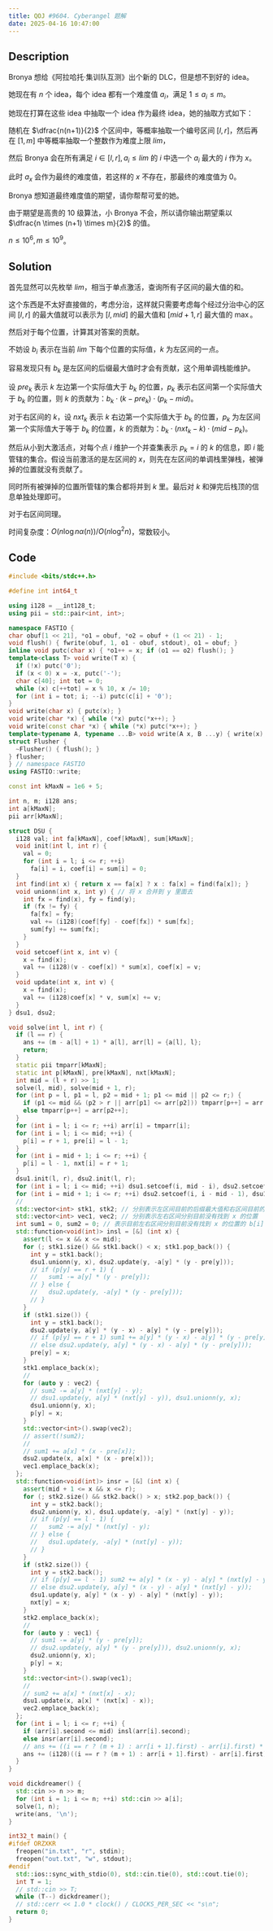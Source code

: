 ```yaml
---
title: QOJ #9604. Cyberangel 题解
date: 2025-04-16 10:47:00
---
```


## Description

Bronya 想给《阿拉哈托·集训队互测》出个新的 DLC，但是想不到好的 idea。

她现在有 $n$ 个 idea，每个 idea 都有一个难度值 $a_i$，满足 $1 \le a_i \le m$。

她现在打算在这些 idea 中抽取一个 idea 作为最终 idea，她的抽取方式如下：

随机在 $\dfrac{n(n+1)}{2}$ 个区间中，等概率抽取一个编号区间 $[l,r]$，然后再在 $[1,m]$ 中等概率抽取一个整数作为难度上限 $lim$，

然后 Bronya 会在所有满足 $i \in [l,r], a_i \le lim$ 的 $i$ 中选一个 $a_i$ 最大的 $i$ 作为 $x$。

此时 $a_x$ 会作为最终的难度值，若这样的 $x$ 不存在，那最终的难度值为 $0$。

Bronya 想知道最终难度值的期望，请你帮帮可爱的她。

由于期望是高贵的 $10$ 级算法，小 Bronya 不会，所以请你输出期望乘以 $\dfrac{n \times (n+1) \times m}{2}$ 的值。

$n\leq 10^6,m\leq 10^9$。

## Solution

首先显然可以先枚举 $lim$，相当于单点激活，查询所有子区间的最大值的和。

这个东西是不太好直接做的，考虑分治，这样就只需要考虑每个经过分治中心的区间 $[l,r]$ 的最大值就可以表示为 $[l,mid]$ 的最大值和 $[mid+1,r]$ 最大值的 $\max$。

然后对于每个位置，计算其对答案的贡献。

不妨设 $b_i$ 表示在当前 $lim$ 下每个位置的实际值，$k$ 为左区间的一点。

容易发现只有 $b_k$ 是左区间的后缀最大值时才会有贡献，这个用单调栈能维护。

设 $pre_k$ 表示 $k$ 左边第一个实际值大于 $b_k$ 的位置，$p_k$ 表示右区间第一个实际值大于 $b_k$ 的位置，则 $k$ 的贡献为：$b_k\cdot(k-pre_k)\cdot(p_k-mid)$。

对于右区间的 $k$，设 $nxt_k$ 表示 $k$ 右边第一个实际值大于 $b_k$ 的位置，$p_k$ 为左区间第一个实际值大于等于 $b_k$ 的位置，$k$ 的贡献为：$b_k\cdot(nxt_k-k)\cdot(mid-p_k)$。

然后从小到大激活点，对每个点 $i$ 维护一个并查集表示 $p_k=i$ 的 $k$ 的信息，即 $i$ 能管辖的集合。假设当前激活的是左区间的 $x$，则先在左区间的单调栈里弹栈，被弹掉的位置就没有贡献了。

同时所有被弹掉的位置所管辖的集合都将并到 $k$ 里。最后对 $k$ 和弹完后栈顶的信息单独处理即可。

对于右区间同理。

时间复杂度：$O(n\log n\alpha(n))/O(n\log^2n)$，常数较小。

## Code

```cpp
#include <bits/stdc++.h>

#define int int64_t

using i128 = __int128_t;
using pii = std::pair<int, int>;

namespace FASTIO {
char obuf[1 << 21], *o1 = obuf, *o2 = obuf + (1 << 21) - 1;
void flush() { fwrite(obuf, 1, o1 - obuf, stdout), o1 = obuf; }
inline void putc(char x) { *o1++ = x; if (o1 == o2) flush(); }
template<class T> void write(T x) {
  if (!x) putc('0');
  if (x < 0) x = -x, putc('-');
  char c[40]; int tot = 0;
  while (x) c[++tot] = x % 10, x /= 10;
  for (int i = tot; i; --i) putc(c[i] + '0');
}
void write(char x) { putc(x); }
void write(char *x) { while (*x) putc(*x++); }
void write(const char *x) { while (*x) putc(*x++); }
template<typename A, typename ...B> void write(A x, B ...y) { write(x), write(y...); }
struct Flusher {
  ~Flusher() { flush(); }
} flusher;
} // namespace FASTIO
using FASTIO::write;

const int kMaxN = 1e6 + 5;

int n, m; i128 ans;
int a[kMaxN];
pii arr[kMaxN];

struct DSU {
  i128 val; int fa[kMaxN], coef[kMaxN], sum[kMaxN];
  void init(int l, int r) {
    val = 0;
    for (int i = l; i <= r; ++i)
      fa[i] = i, coef[i] = sum[i] = 0;
  }
  int find(int x) { return x == fa[x] ? x : fa[x] = find(fa[x]); }
  void unionn(int x, int y) { // 将 x 合并到 y 里面去
    int fx = find(x), fy = find(y);
    if (fx != fy) {
      fa[fx] = fy;
      val += (i128)(coef[fy] - coef[fx]) * sum[fx];
      sum[fy] += sum[fx];
    }
  }
  void setcoef(int x, int v) {
    x = find(x);
    val += (i128)(v - coef[x]) * sum[x], coef[x] = v;
  }
  void update(int x, int v) {
    x = find(x);
    val += (i128)coef[x] * v, sum[x] += v;
  }
} dsu1, dsu2;

void solve(int l, int r) {
  if (l == r) {
    ans += (m - a[l] + 1) * a[l], arr[l] = {a[l], l};
    return;
  }
  static pii tmparr[kMaxN];
  static int p[kMaxN], pre[kMaxN], nxt[kMaxN];
  int mid = (l + r) >> 1;
  solve(l, mid), solve(mid + 1, r);
  for (int p = l, p1 = l, p2 = mid + 1; p1 <= mid || p2 <= r;) {
    if (p1 <= mid && (p2 > r || arr[p1] <= arr[p2])) tmparr[p++] = arr[p1++];
    else tmparr[p++] = arr[p2++];
  }
  for (int i = l; i <= r; ++i) arr[i] = tmparr[i];
  for (int i = l; i <= mid; ++i) {
    p[i] = r + 1, pre[i] = l - 1;
  }
  for (int i = mid + 1; i <= r; ++i) {
    p[i] = l - 1, nxt[i] = r + 1;
  }
  dsu1.init(l, r), dsu2.init(l, r);
  for (int i = l; i <= mid; ++i) dsu1.setcoef(i, mid - i), dsu2.setcoef(i, r - mid);
  for (int i = mid + 1; i <= r; ++i) dsu2.setcoef(i, i - mid - 1), dsu1.setcoef(i, mid - l + 1);
  //
  std::vector<int> stk1, stk2; // 分别表示左区间目前的后缀最大值和右区间目前的前缀最大值
  std::vector<int> vec1, vec2; // 分别表示左右区间分别目前没有找到 x 的位置
  int sum1 = 0, sum2 = 0; // 表示目前左右区间分别目前没有找到 x 的位置的 b[i] * ((i - pre[i]) / (nxt[i] - i)) 的贡献和
  std::function<void(int)> insl = [&] (int x) {
    assert(l <= x && x <= mid);
    for (; stk1.size() && stk1.back() < x; stk1.pop_back()) {
      int y = stk1.back();
      dsu1.unionn(y, x), dsu2.update(y, -a[y] * (y - pre[y]));
      // if (p[y] == r + 1) {
      //   sum1 -= a[y] * (y - pre[y]);
      // } else {
      //   dsu2.update(y, -a[y] * (y - pre[y]));
      // }
    }
    if (stk1.size()) {
      int y = stk1.back();
      dsu2.update(y, a[y] * (y - x) - a[y] * (y - pre[y]));
      // if (p[y] == r + 1) sum1 += a[y] * (y - x) - a[y] * (y - pre[y]);
      // else dsu2.update(y, a[y] * (y - x) - a[y] * (y - pre[y]));
      pre[y] = x;
    }
    stk1.emplace_back(x);
    //
    for (auto y : vec2) {
      // sum2 -= a[y] * (nxt[y] - y);
      // dsu1.update(y, a[y] * (nxt[y] - y)), dsu1.unionn(y, x);
      dsu1.unionn(y, x);
      p[y] = x;
    }
    std::vector<int>().swap(vec2);
    // assert(!sum2);
    //
    // sum1 += a[x] * (x - pre[x]);
    dsu2.update(x, a[x] * (x - pre[x]));
    vec1.emplace_back(x);
  };
  std::function<void(int)> insr = [&] (int x) {
    assert(mid + 1 <= x && x <= r);
    for (; stk2.size() && stk2.back() > x; stk2.pop_back()) {
      int y = stk2.back();
      dsu2.unionn(y, x), dsu1.update(y, -a[y] * (nxt[y] - y));
      // if (p[y] == l - 1) {
      //   sum2 -= a[y] * (nxt[y] - y);
      // } else {
      //   dsu1.update(y, -a[y] * (nxt[y] - y));
      // }
    }
    if (stk2.size()) {
      int y = stk2.back();
      // if (p[y] == l - 1) sum2 += a[y] * (x - y) - a[y] * (nxt[y] - y);
      // else dsu2.update(y, a[y] * (x - y) - a[y] * (nxt[y] - y));
      dsu1.update(y, a[y] * (x - y) - a[y] * (nxt[y] - y));
      nxt[y] = x;
    }
    stk2.emplace_back(x);
    //
    for (auto y : vec1) {
      // sum1 -= a[y] * (y - pre[y]);
      // dsu2.update(y, a[y] * (y - pre[y])), dsu2.unionn(y, x);
      dsu2.unionn(y, x);
      p[y] = x;
    }
    std::vector<int>().swap(vec1);
    //
    // sum2 += a[x] * (nxt[x] - x);
    dsu1.update(x, a[x] * (nxt[x] - x));
    vec2.emplace_back(x);
  };
  for (int i = l; i <= r; ++i) {
    if (arr[i].second <= mid) insl(arr[i].second);
    else insr(arr[i].second);
    // ans += ((i == r ? (m + 1) : arr[i + 1].first) - arr[i].first) * (dsu1.val + dsu2.val + sum1 * (r - mid) + sum2 * (mid - l + 1));
    ans += (i128)((i == r ? (m + 1) : arr[i + 1].first) - arr[i].first) * (dsu1.val + dsu2.val);
  }
}

void dickdreamer() {
  std::cin >> n >> m;
  for (int i = 1; i <= n; ++i) std::cin >> a[i];
  solve(1, n);
  write(ans, '\n');
}

int32_t main() {
#ifdef ORZXKR
  freopen("in.txt", "r", stdin);
  freopen("out.txt", "w", stdout);
#endif
  std::ios::sync_with_stdio(0), std::cin.tie(0), std::cout.tie(0);
  int T = 1;
  // std::cin >> T;
  while (T--) dickdreamer();
  // std::cerr << 1.0 * clock() / CLOCKS_PER_SEC << "s\n";
  return 0;
}
```